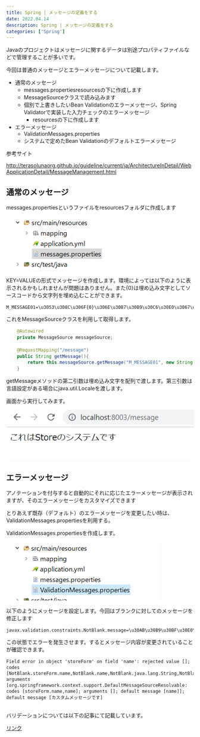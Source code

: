 ```yaml
---
title: Spring | メッセージの定義をする
date: 2022.04.14
description: Spring | メッセージの定義をする
categories: ['Spring']
---
```


Javaのプロジェクトはメッセージに関するデータは別途プロパティファイルなどで管理することが多いです。

今回は普通のメッセージとエラーメッセージについて記載します。
* 通常のメッセージ
  * messages.propertiesresourcesの下に作成します
  * MessageSourceクラスで読み込みます
  * 個別で上書きしたいBean Validationのエラーメッセージ、Spring Validatorで実装した入力チェックのエラーメッセージ
    * resourcesの下に作成します
* エラーメッセージ
  * ValidationMessages.properties
  * システムで定めたBean Validationのデフォルトエラーメッセージ

参考サイト

http://terasolunaorg.github.io/guideline/current/ja/ArchitectureInDetail/WebApplicationDetail/MessageManagement.html


## 通常のメッセージ


messages.propertiesというファイルをresourcesフォルダに作成します

![画像](/2101/1.png)


KEY=VALUEの形式でメッセージを作成します。環境によっては以下のように表示されるかもしれませんが問題はありません。また{0}は埋め込み文字としてソースコードから文字列を埋め込むことができます。
```
M_MESSAGE01=\u3053\u308C\u306F{0}\u306E\u30B7\u30B9\u30C6\u30E0\u3067\u3059
```

これをMessageSourceクラスを利用して取得します。

```java
	@Autowired
	private MessageSource messageSource;
	
	@RequestMapping("/message")
	public String getMessage(){
		return this.messageSource.getMessage("M_MESSAGE01", new String[] {"Store"}, null);
	}
```


getMessageメソッドの第二引数は埋め込み文字を配列で渡します。第三引数は言語設定がある場合にjava.util.Localeを渡します。

画面から実行してみます。

![画像](/2101/2.png)


## エラーメッセージ


アノテーションを付与すると自動的にそれに応じたエラーメッセージが表示されますが、そのエラーメッセージをカスタマイズできます

とりあえず既存（デフォルト）のエラーメッセージを変更したい時は、ValidationMessages.propertiesを利用する。

ValidationMessages.propertiesを作成します。

![画像](/2101/3.png)


以下のようにメッセージを設定します。今回はブランクに対してのメッセージを修正します
```
javax.validation.constraints.NotBlank.message=\u30AB\u30B9\u30BF\u30E0\u30E1\u30C3\u30BB\u30FC\u30B8\u3067\u3059
```

この状態でエラーを発生させます。するとメッセージ内容が変更されていることが確認できます。
```
Field error in object 'storeForm' on field 'name': rejected value []; codes [NotBlank.storeForm.name,NotBlank.name,NotBlank.java.lang.String,NotBlank]; arguments [org.springframework.context.support.DefaultMessageSourceResolvable: codes [storeForm.name,name]; arguments []; default message [name]]; default message [カスタムメッセージです]


```

バリデーションについては以下の記事にて記載しています。

[リンク](/posts/p2083)

